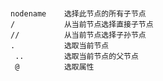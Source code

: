 #
    nodename    选择此节点的所有子节点
    /           从当前节点选择直接子节点
    //          从当前节点选择子孙节点
    .           选取当前节点
     ..         选取当前节点的父节点
     @          选取属性
